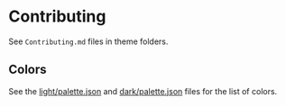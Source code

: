 # Contributing

See `Contributing.md` files in theme folders.

## Colors

See the [light/palette.json](./light/palette.json) and [dark/palette.json](./dark/palette.json) files for the list of colors.

